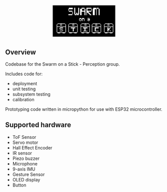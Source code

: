 
<h1 align="center">
<img src="logo/sos.gif" width="200">
</h1>

Overview
-----------------------------

Codebase for the Swarm on a Stick - Perception group.

Includes code for:

- deployment 
- unit testing 
- subsystem testing
- calibration

Prototyping code written in micropython for use with ESP32 microcontroller.

Supported hardware
------------------
- ToF Sensor
- Servo motor
- Hall Effect Encoder
- IR sensor
- Piezo buzzer
- Microphone
- 9-axis IMU
- Gesture Sensor
- OLED display
- Button
